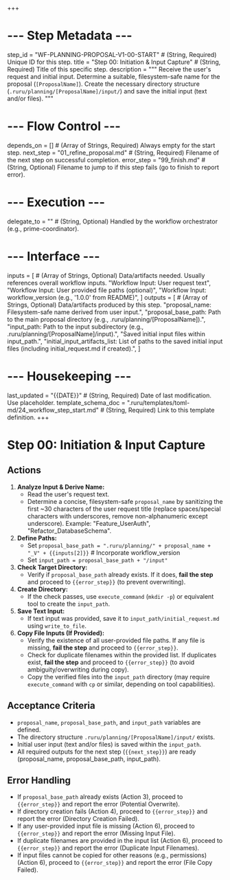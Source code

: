 +++
# --- Step Metadata ---
step_id = "WF-PLANNING-PROPOSAL-V1-00-START" # (String, Required) Unique ID for this step.
title = "Step 00: Initiation & Input Capture" # (String, Required) Title of this specific step.
description = """
Receive the user's request and initial input. Determine a suitable, filesystem-safe name for the proposal (`[ProposalName]`).
Create the necessary directory structure (`.ruru/planning/[ProposalName]/input/`) and save the initial input (text and/or files).
"""

# --- Flow Control ---
depends_on = [] # (Array of Strings, Required) Always empty for the start step.
next_step = "01_refine_proposal.md" # (String, Required) Filename of the next step on successful completion.
error_step = "99_finish.md" # (String, Optional) Filename to jump to if this step fails (go to finish to report error).

# --- Execution ---
delegate_to = "" # (String, Optional) Handled by the workflow orchestrator (e.g., prime-coordinator).

# --- Interface ---
inputs = [ # (Array of Strings, Optional) Data/artifacts needed. Usually references overall workflow inputs.
    "Workflow Input: User request text",
    "Workflow Input: User provided file paths (optional)",
    "Workflow Input: workflow_version (e.g., '1.0.0' from README)",
]
outputs = [ # (Array of Strings, Optional) Data/artifacts produced by this step.
    "proposal_name: Filesystem-safe name derived from user input.",
    "proposal_base_path: Path to the main proposal directory (e.g., .ruru/planning/[ProposalName]).",
    "input_path: Path to the input subdirectory (e.g., .ruru/planning/[ProposalName]/input).",
    "Saved initial input files within input_path.",
    "initial_input_artifacts_list: List of paths to the saved initial input files (including initial_request.md if created).",
]

# --- Housekeeping ---
last_updated = "{{DATE}}" # (String, Required) Date of last modification. Use placeholder.
template_schema_doc = ".ruru/templates/toml-md/24_workflow_step_start.md" # (String, Required) Link to this template definition.
+++

# Step 00: Initiation & Input Capture

## Actions

1.  **Analyze Input & Derive Name:**
    *   Read the user's request text.
    *   Determine a concise, filesystem-safe `proposal_name` by sanitizing the first ~30 characters of the user request title (replace spaces/special characters with underscores, remove non-alphanumeric except underscore). Example: "Feature_UserAuth", "Refactor_DatabaseSchema".
2.  **Define Paths:**
    *   Set `proposal_base_path = ".ruru/planning/" + proposal_name + "_V" + {{inputs[2]}}` # Incorporate workflow_version
    *   Set `input_path = proposal_base_path + "/input"`
3.  **Check Target Directory:**
    *   Verify if `proposal_base_path` already exists. If it does, **fail the step** and proceed to `{{error_step}}` (to prevent overwriting).
4.  **Create Directory:**
    *   If the check passes, use `execute_command` (`mkdir -p`) or equivalent tool to create the `input_path`.
5.  **Save Text Input:**
    *   If text input was provided, save it to `input_path/initial_request.md` using `write_to_file`.
6.  **Copy File Inputs (If Provided):**
    *   Verify the existence of all user-provided file paths. If any file is missing, **fail the step** and proceed to `{{error_step}}`.
    *   Check for duplicate filenames within the provided list. If duplicates exist, **fail the step** and proceed to `{{error_step}}` (to avoid ambiguity/overwriting during copy).
    *   Copy the verified files into the `input_path` directory (may require `execute_command` with `cp` or similar, depending on tool capabilities).

## Acceptance Criteria

*   `proposal_name`, `proposal_base_path`, and `input_path` variables are defined.
*   The directory structure `.ruru/planning/[ProposalName]/input/` exists.
*   Initial user input (text and/or files) is saved within the `input_path`.
*   All required outputs for the next step (`{{next_step}}`) are ready (proposal_name, proposal_base_path, input_path).

## Error Handling

*   If `proposal_base_path` already exists (Action 3), proceed to `{{error_step}}` and report the error (Potential Overwrite).
*   If directory creation fails (Action 4), proceed to `{{error_step}}` and report the error (Directory Creation Failed).
*   If any user-provided input file is missing (Action 6), proceed to `{{error_step}}` and report the error (Missing Input File).
*   If duplicate filenames are provided in the input list (Action 6), proceed to `{{error_step}}` and report the error (Duplicate Input Filenames).
*   If input files cannot be copied for other reasons (e.g., permissions) (Action 6), proceed to `{{error_step}}` and report the error (File Copy Failed).